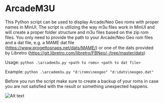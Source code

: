 # ArcadeM3U
This Python script can be used to display Arcade/Neo Geo roms with proper names in MinUI. The script is utilizing the way m3u files work in MinUI and will create a proper folder structure and m3u files based on the zip rom files. You only need to provide the path to your Arcade/Neo Geo rom files and a dat file, e.g. a MAME dat file (https://www.progettosnaps.net/dats/MAME/) or one of the dats provided by Libretro (https://git.libretro.com/libretro/FBNeo/-/tree/master/dats)

Usage:
```python .\arcadem3u.py <path to roms> <path to dat file>```

Example:
```python .\arcadem3u.py "d:\roms\neogeo" "d:\dats\neogeo.dat"```

Before you run the script make sure to create a backup of your roms in case you are not satisfied with the result or something unexpected happens.


![Alt text](./blob/main/1_before.jpg?raw=true "Before")
